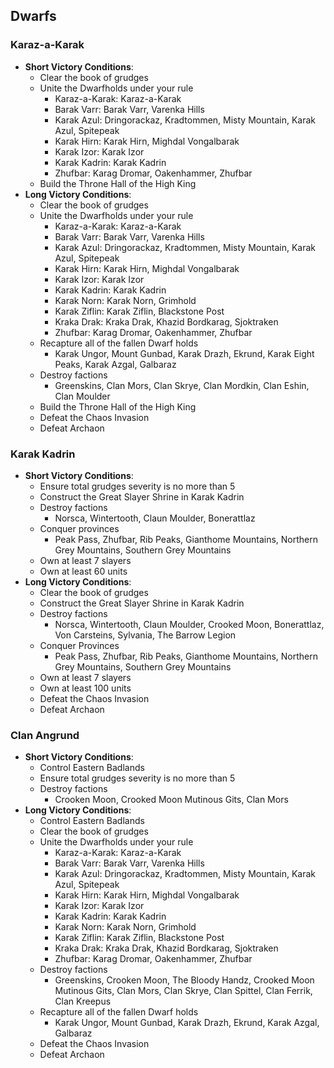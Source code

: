 ## Dwarfs

### Karaz-a-Karak

* **Short Victory Conditions**:
	* Clear the book of grudges
	* Unite the Dwarfholds under your rule
	    * Karaz-a-Karak: Karaz-a-Karak
	    * Barak Varr: Barak Varr, Varenka Hills
	    * Karak Azul: Dringorackaz, Kradtommen, Misty Mountain, Karak Azul, Spitepeak
	    * Karak Hirn: Karak Hirn, Mighdal Vongalbarak
	    * Karak Izor: Karak Izor
	    * Karak Kadrin: Karak Kadrin
	    * Zhufbar: Karag Dromar, Oakenhammer, Zhufbar
	* Build the Throne Hall of the High King
* **Long Victory Conditions**:
	* Clear the book of grudges
	* Unite the Dwarfholds under your rule
	    * Karaz-a-Karak: Karaz-a-Karak
	    * Barak Varr: Barak Varr, Varenka Hills
	    * Karak Azul: Dringorackaz, Kradtommen, Misty Mountain, Karak Azul, Spitepeak
	    * Karak Hirn: Karak Hirn, Mighdal Vongalbarak
	    * Karak Izor: Karak Izor
	    * Karak Kadrin: Karak Kadrin
	    * Karak Norn: Karak Norn, Grimhold
	    * Karak Ziflin: Karak Ziflin, Blackstone Post
	    * Kraka Drak: Kraka Drak, Khazid Bordkarag, Sjoktraken
	    * Zhufbar: Karag Dromar, Oakenhammer, Zhufbar
	* Recapture all of the fallen Dwarf holds
	    * Karak Ungor, Mount Gunbad, Karak Drazh, Ekrund, Karak Eight Peaks, Karak Azgal, Galbaraz
	* Destroy factions
	    * Greenskins, Clan Mors, Clan Skrye, Clan Mordkin, Clan Eshin, Clan Moulder
	* Build the Throne Hall of the High King
	* Defeat the Chaos Invasion
	* Defeat Archaon

### Karak Kadrin

* **Short Victory Conditions**:
	* Ensure total grudges severity is no more than 5
	* Construct the Great Slayer Shrine in Karak Kadrin
	* Destroy factions
	    * Norsca, Wintertooth, Claun Moulder, Bonerattlaz
	* Conquer provinces
	    * Peak Pass, Zhufbar, Rib Peaks, Gianthome Mountains, Northern Grey Mountains, Southern Grey Mountains
	* Own at least 7 slayers
	* Own at least 60 units
* **Long Victory Conditions**:
	* Clear the book of grudges
	* Construct the Great Slayer Shrine in Karak Kadrin
	* Destroy factions
	    * Norsca, Wintertooth, Claun Moulder, Crooked Moon, Bonerattlaz, Von Carsteins, Sylvania, The Barrow Legion
	* Conquer Provinces
	    * Peak Pass, Zhufbar, Rib Peaks, Gianthome Mountains, Northern Grey Mountains, Southern Grey Mountains
	* Own at least 7 slayers
	* Own at least 100 units
	* Defeat the Chaos Invasion
	* Defeat Archaon

### Clan Angrund

* **Short Victory Conditions**:
	* Control Eastern Badlands
	* Ensure total grudges severity is no more than 5
	* Destroy factions
	    * Crooken Moon, Crooked Moon Mutinous Gits, Clan Mors
* **Long Victory Conditions**:
	* Control Eastern Badlands
	* Clear the book of grudges
	* Unite the Dwarfholds under your rule
	    * Karaz-a-Karak: Karaz-a-Karak
	    * Barak Varr: Barak Varr, Varenka Hills
	    * Karak Azul: Dringorackaz, Kradtommen, Misty Mountain, Karak Azul, Spitepeak
	    * Karak Hirn: Karak Hirn, Mighdal Vongalbarak
	    * Karak Izor: Karak Izor
	    * Karak Kadrin: Karak Kadrin
	    * Karak Norn: Karak Norn, Grimhold
	    * Karak Ziflin: Karak Ziflin, Blackstone Post
	    * Kraka Drak: Kraka Drak, Khazid Bordkarag, Sjoktraken
	    * Zhufbar: Karag Dromar, Oakenhammer, Zhufbar
	* Destroy factions
	    * Greenskins, Crooken Moon, The Bloody Handz, Crooked Moon Mutinous Gits, Clan Mors, Clan Skrye, Clan Spittel, 
	    Clan Ferrik, Clan Kreepus
	* Recapture all of the fallen Dwarf holds
	    * Karak Ungor, Mount Gunbad, Karak Drazh, Ekrund, Karak Azgal, Galbaraz
	* Defeat the Chaos Invasion
	* Defeat Archaon
